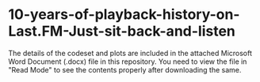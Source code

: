 # 10-years-of-playback-history-on-Last.FM-Just-sit-back-and-listen

The details of the codeset and plots are included in the attached Microsoft Word Document (.docx) file in this repository. 
You need to view the file in "Read Mode" to see the contents properly after downloading the same.
